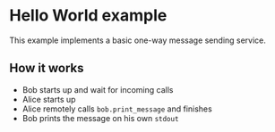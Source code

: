 # Hello World example

This example implements a basic one-way message sending 
service.

## How it works

- Bob starts up and wait for incoming calls
- Alice starts up
- Alice remotely calls `bob.print_message` and finishes
- Bob prints the message on his own `stdout`